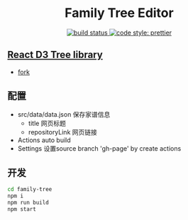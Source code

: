 <h1 align="center">Family Tree Editor</h1>

<p align="center">
  <a href="#buildstatus">
    <img alt="build status" src="https://github.com/nomadli/family-tree/workflows/Build/badge.svg">
  </a>
  <a href="https://github.com/prettier/prettier">
    <img alt="code style: prettier" src="https://img.shields.io/badge/code_style-prettier-ff69b4.svg">
  </a>
</p>

## [React D3 Tree library](https://github.com/bkrem/react-d3-tree)
- [fork](https://github.com/reubenjohn/family-tree-editor)

## 配置
- src/data/data.json 保存家谱信息
  - title 网页标题
  - repositoryLink 网页链接
- Actions auto build
- Settings 设置source branch 'gh-page' by create actions

## 开发
```bash
cd family-tree
npm i
npm run build
npm start
```
